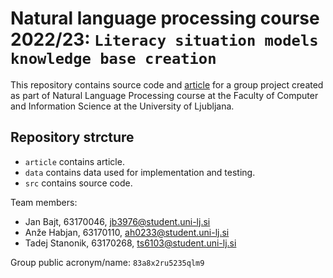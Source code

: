 # Natural language processing course 2022/23: `Literacy situation models knowledge base creation`

This repository contains source code and [article](/article/report.pdf) for a group project created as part of Natural Language Processing course at the Faculty of Computer and Information Science at the University of Ljubljana.

## Repository strcture

-   `article` contains article.
-   `data` contains data used for implementation and testing.
-   `src` contains source code.

Team members:

-   Jan Bajt, 63170046, jb3976@student.uni-lj.si
-   Anže Habjan, 63170110, ah0233@student.uni-lj.si
-   Tadej Stanonik, 63170268, ts6103@student.uni-lj.si

Group public acronym/name: `83a8x2ru5235qlm9`
